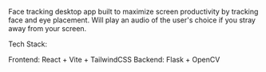 Face tracking desktop app built to maximize screen productivity by tracking face and eye placement. Will play an audio of the user's choice if you stray away from your screen. 

Tech Stack:

Frontend: React + Vite + TailwindCSS
Backend: Flask + OpenCV
